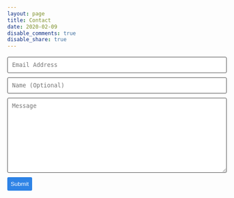 ```yaml
---
layout: page
title: Contact
date: 2020-02-09
disable_comments: true
disable_share: true
---
```


<!--
     Before implementing this contact form make sure
     1. you verify your form on formspree.io.
-->

<form id="my-form" class="wj-contact" action="https://formspree.io/xqkynjnj" method="POST">
	<input type="text" name="email" placeholder="Email Address">
    <input type="text" name="name" placeholder="Name (Optional)">
    <textarea type="text" name="content" rows="10" placeholder="Message"></textarea>
    <input type="submit" value="Submit" id="my-form-button">
	<p id="my-form-status"></p>
</form>



<script>
  window.addEventListener("DOMContentLoaded", function() {

    // get the form elements defined in your form HTML above

    var form = document.getElementById("my-form");
    var button = document.getElementById("my-form-button");
    var status = document.getElementById("my-form-status");

    // Success and Error functions for after the form is submitted

    function success() {
      form.reset();
      button.style = "display: none ";
      status.innerHTML = "Thanks!";
    }

    function error() {
      status.innerHTML = "Oops! There was a problem.";
    }

    // handle the form submission event

    form.addEventListener("submit", function(ev) {
      ev.preventDefault();
      var data = new FormData(form);
	  if (data.get("email") == "" || data.get("content").trim() == "") {
		alert("Please fill both your email and message.");
	  }else{
		if (validateEmail(data.get("email"))){
		  ajax(form.method, form.action, data, success, error);}
	  }
    });
  });

  // helper function for sending an AJAX request

  function ajax(method, url, data, success, error) {
    var xhr = new XMLHttpRequest();
    xhr.open(method, url);
    xhr.setRequestHeader("Accept", "application/json");
    xhr.onreadystatechange = function() {
      if (xhr.readyState !== XMLHttpRequest.DONE) return;
      if (xhr.status === 200) {
        success(xhr.response, xhr.responseType);
      } else {
        error(xhr.status, xhr.response, xhr.responseType);
      }
    };
    xhr.send(data);
  }

  // helper function for checking validity of email string

  function validateEmail(mail) {
	if (/^\w+([\.-]?\w+)*@\w+([\.-]?\w+)*(\.\w{2,3})+$/.test(mail)){
    return (true);
	}
	alert("Please enter a valid email address!");
    return (false);
  }
</script>

<style>
form.wj-contact input[type="text"], form.wj-contact textarea[type="text"] {
    width: 100%;
    vertical-align: middle;
    margin-top: 0.25em;
    margin-bottom: 0.5em;
    padding: 0.75em;
    font-family: monospace, sans-serif;
    font-weight: lighter;
    border-style: solid;
    border-color: #444;
    outline-color: #2e83e6;
    border-width: 1px;
    border-radius: 3px;
    transition: box-shadow .2s ease;
}

form.wj-contact input[type="submit"] {
    outline: none;
    color: white;
    background-color: #2e83e6;
    border-radius: 3px;
    padding: 0.5em;
    margin: 0.25em 0 0 0;
    border: 1px solid transparent;
    height: auto;
}
</style>
